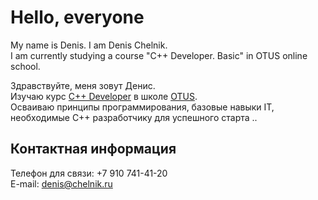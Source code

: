 
Hello, everyone
===============

My name is Denis. I am Denis Chelnik.  
I am currently studying a course "C++ Developer. Basic" in OTUS online school.  

Здравствуйте, меня зовут Денис.  
Изучаю курс [C++ Developer](https://otus.ru/lessons/cpp-specialization) в школе [OTUS](https://otus.ru/ "OTUS онлайн-образование").  
Осваиваю принципы программирования, базовые навыки IT, необходимые C++ разработчику для успешного старта ..

Контактная информация
---------------------

Телефон для связи: +7 910 741-41-20  
E-mail: denis@chelnik.ru

